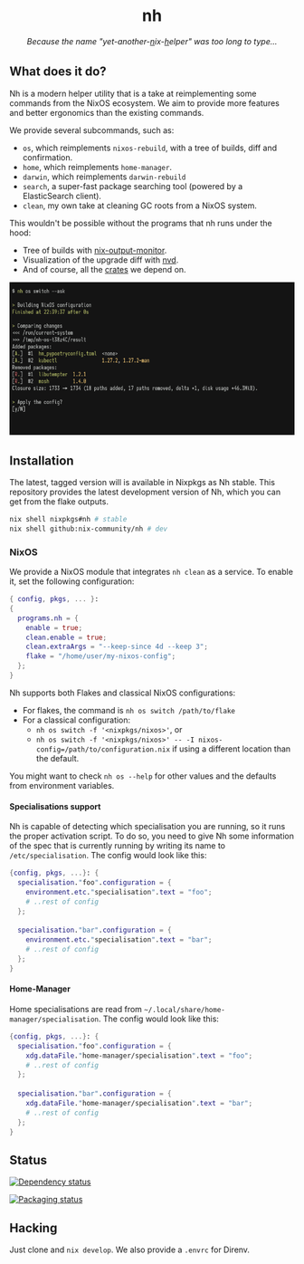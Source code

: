 <!-- markdownlint-disable no-inline-html -->
<h1 align="center">nh</h1>

<!-- markdownlint-disable line-length -->
<h6 align="center">Because the name "yet-another-<u>n</u>ix-<u>h</u>elper" was too long to type...</h1>

## What does it do?

[nix-output-monitor]: https://github.com/maralorn/nix-output-monitor
[nvd]: https://khumba.net/projects/nvd

Nh is a modern helper utility that is a take at reimplementing some commands
from the NixOS ecosystem. We aim to provide more features and better ergonomics
than the existing commands.

We provide several subcommands, such as:

- `os`, which reimplements `nixos-rebuild`, with a tree of builds, diff and
  confirmation.
- `home`, which reimplements `home-manager`.
- `darwin`, which reimplements `darwin-rebuild`
- `search`, a super-fast package searching tool (powered by a ElasticSearch
  client).
- `clean`, my own take at cleaning GC roots from a NixOS system.

This wouldn't be possible without the programs that nh runs under the hood:

- Tree of builds with [nix-output-monitor].
- Visualization of the upgrade diff with [nvd].
- And of course, all the [crates](./Cargo.toml) we depend on.

<p align="center">
  <img
    alt="nh feature showcase"
    src="./.github/screenshot.png"
    width="800px"
  >
</p>

## Installation

The latest, tagged version will is available in Nixpkgs as Nh stable. This
repository provides the latest development version of Nh, which you can get from
the flake outputs.

```sh
nix shell nixpkgs#nh # stable
nix shell github:nix-community/nh # dev
```

### NixOS

We provide a NixOS module that integrates `nh clean` as a service. To enable it,
set the following configuration:

```nix
{ config, pkgs, ... }:
{
  programs.nh = {
    enable = true;
    clean.enable = true;
    clean.extraArgs = "--keep-since 4d --keep 3";
    flake = "/home/user/my-nixos-config";
  };
}
```

Nh supports both Flakes and classical NixOS configurations:

- For flakes, the command is `nh os switch /path/to/flake`
- For a classical configuration:
  - `nh os switch -f '<nixpkgs/nixos>'`, or
  - `nh os switch -f '<nixpkgs/nixos>' -- -I
  nixos-config=/path/to/configuration.nix`
    if using a different location than the default.

You might want to check `nh os --help` for other values and the defaults from
environment variables.

#### Specialisations support

Nh is capable of detecting which specialisation you are running, so it runs the
proper activation script. To do so, you need to give Nh some information of the
spec that is currently running by writing its name to `/etc/specialisation`. The
config would look like this:

```nix
{config, pkgs, ...}: {
  specialisation."foo".configuration = {
    environment.etc."specialisation".text = "foo";
    # ..rest of config
  };

  specialisation."bar".configuration = {
    environment.etc."specialisation".text = "bar";
    # ..rest of config
  };
}
```

#### Home-Manager

Home specialisations are read from `~/.local/share/home-manager/specialisation`.
The config would look like this:

```nix
{config, pkgs, ...}: {
  specialisation."foo".configuration = {
    xdg.dataFile."home-manager/specialisation".text = "foo";
    # ..rest of config
  };

  specialisation."bar".configuration = {
    xdg.dataFile."home-manager/specialisation".text = "bar";
    # ..rest of config
  };
}
```

## Status

[![Dependency status](https://deps.rs/repo/github/nix-community/nh/status.svg)](https://deps.rs/repo/github/nix-community/nh)

[![Packaging status](https://repology.org/badge/vertical-allrepos/nh.svg)](https://repology.org/project/unit/versions)

## Hacking

Just clone and `nix develop`. We also provide a `.envrc` for Direnv.
